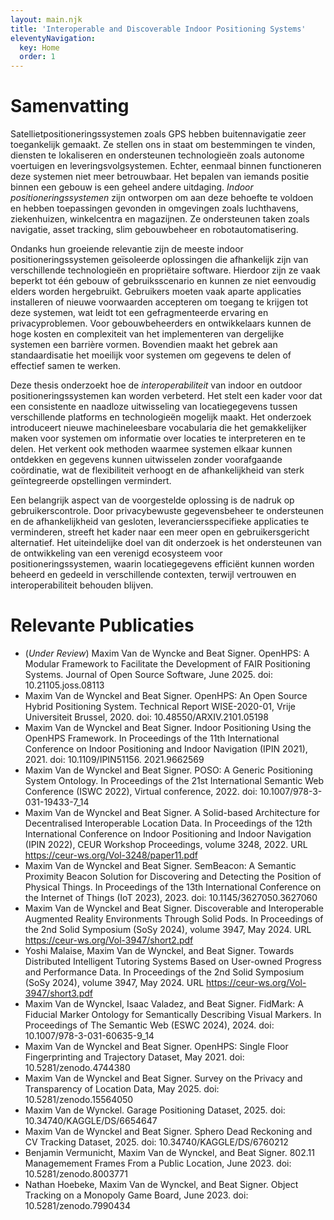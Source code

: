 ```yaml
---
layout: main.njk
title: 'Interoperable and Discoverable Indoor Positioning Systems'
eleventyNavigation:
  key: Home
  order: 1
---
```


# Samenvatting
Satellietpositioneringssystemen zoals GPS hebben buitennavigatie zeer toegankelijk gemaakt. Ze stellen ons in staat om bestemmingen te vinden, diensten te lokaliseren en ondersteunen technologieën zoals autonome voertuigen en leveringsvolgsystemen. Echter, eenmaal binnen functioneren deze systemen niet meer betrouwbaar. Het bepalen van iemands positie binnen een gebouw is een geheel andere uitdaging. *Indoor positioneringssystemen* zijn ontworpen om aan deze behoefte te voldoen en hebben toepassingen gevonden in omgevingen zoals luchthavens, ziekenhuizen, winkelcentra en magazijnen. Ze ondersteunen taken zoals navigatie, asset tracking, slim gebouwbeheer en robotautomatisering.

Ondanks hun groeiende relevantie zijn de meeste indoor positioneringssystemen geïsoleerde oplossingen die afhankelijk zijn van verschillende technologieën en propriëtaire software. Hierdoor zijn ze vaak beperkt tot één gebouw of gebruiksscenario en kunnen ze niet eenvoudig elders worden hergebruikt. Gebruikers moeten vaak aparte applicaties installeren of nieuwe voorwaarden accepteren om toegang te krijgen tot deze systemen, wat leidt tot een gefragmenteerde ervaring en privacyproblemen. Voor gebouwbeheerders en ontwikkelaars kunnen de hoge kosten en complexiteit van het implementeren van dergelijke systemen een barrière vormen. Bovendien maakt het gebrek aan standaardisatie het moeilijk voor systemen om gegevens te delen of effectief samen te werken.

Deze thesis onderzoekt hoe de *interoperabiliteit* van indoor en outdoor positioneringssystemen kan worden verbeterd. Het stelt een kader voor dat een consistente en naadloze uitwisseling van locatiegegevens tussen verschillende platforms en technologieën mogelijk maakt. Het onderzoek introduceert nieuwe machineleesbare vocabularia die het gemakkelijker maken voor systemen om informatie over locaties te interpreteren en te delen. Het verkent ook methoden waarmee systemen elkaar kunnen ontdekken en gegevens kunnen uitwisselen zonder voorafgaande coördinatie, wat de flexibiliteit verhoogt en de afhankelijkheid van sterk geïntegreerde opstellingen vermindert.

Een belangrijk aspect van de voorgestelde oplossing is de nadruk op gebruikerscontrole. Door privacybewuste gegevensbeheer te ondersteunen en de afhankelijkheid van gesloten, leveranciersspecifieke applicaties te verminderen, streeft het kader naar een meer open en gebruikersgericht alternatief. Het uiteindelijke doel van dit onderzoek is het ondersteunen van de ontwikkeling van een verenigd ecosysteem voor positioneringssystemen, waarin locatiegegevens efficiënt kunnen worden beheerd en gedeeld in verschillende contexten, terwijl vertrouwen en interoperabiliteit behouden blijven.

# Relevante Publicaties
- (*Under Review*) Maxim Van de Wyncke and Beat Signer. OpenHPS: A Modular Framework to Facilitate the Development of FAIR Positioning Systems. Journal of Open Source Software, June 2025. doi: 10.21105.joss.08113
- Maxim Van de Wynckel and Beat Signer. OpenHPS: An Open Source Hybrid Positioning System. Technical Report WISE-2020-01, Vrije Universiteit Brussel, 2020. doi: 10.48550/ARXIV.2101.05198
- Maxim Van de Wynckel and Beat Signer. Indoor Positioning Using the OpenHPS Framework. In Proceedings of the 11th International Conference on Indoor Positioning and Indoor Navigation (IPIN 2021), 2021. doi: 10.1109/IPIN51156.
2021.9662569
- Maxim Van de Wynckel and Beat Signer. POSO: A Generic Positioning System Ontology. In Proceedings of the 21st International Semantic Web Conference (ISWC 2022), Virtual conference, 2022. doi: 10.1007/978-3-031-19433-7_14
- Maxim Van de Wynckel and Beat Signer. A Solid-based Architecture for Decentralised Interoperable Location Data. In Proceedings of the 12th International Conference on Indoor Positioning and Indoor Navigation (IPIN 2022), CEUR Workshop Proceedings, volume 3248, 2022. URL https://ceur-ws.org/Vol-3248/paper11.pdf
- Maxim Van de Wynckel and Beat Signer. SemBeacon: A Semantic Proximity Beacon Solution for Discovering and Detecting the Position of Physical Things. In Proceedings of the 13th International Conference on the Internet of Things (IoT 2023), 2023. doi: 10.1145/3627050.3627060
- Maxim Van de Wynckel and Beat Signer. Discoverable and Interoperable Augmented Reality Environments Through Solid Pods. In Proceedings of the 2nd Solid Symposium (SoSy 2024), volume 3947, May 2024. URL https://ceur-ws.org/Vol-3947/short2.pdf
- Yoshi Malaise, Maxim Van de Wynckel, and Beat Signer. Towards Distributed Intelligent Tutoring Systems Based on User-owned Progress and Performance Data. In Proceedings of the 2nd Solid Symposium (SoSy 2024), volume 3947, May 2024. URL https://ceur-ws.org/Vol-3947/short3.pdf
- Maxim Van de Wynckel, Isaac Valadez, and Beat Signer. FidMark: A Fiducial Marker Ontology for Semantically Describing Visual Markers. In Proceedings of The Semantic Web (ESWC 2024), 2024. doi: 10.1007/978-3-031-60635-9_14
- Maxim Van de Wynckel and Beat Signer. OpenHPS: Single Floor Fingerprinting and Trajectory Dataset, May 2021. doi: 10.5281/zenodo.4744380
- Maxim Van de Wynckel and Beat Signer. Survey on the Privacy and Transparency of Location Data, May 2025. doi: 10.5281/zenodo.15564050
- Maxim Van de Wynckel. Garage Positioning Dataset, 2025. doi: 10.34740/KAGGLE/DS/6654647
- Maxim Van de Wynckel and Beat Signer. Sphero Dead Reckoning and CV Tracking Dataset, 2025. doi: 10.34740/KAGGLE/DS/6760212
- Benjamin Vermunicht, Maxim Van de Wynckel, and Beat Signer. 802.11 Managemement Frames From a Public Location, June 2023. doi: 10.5281/zenodo.8003771
- Nathan Hoebeke, Maxim Van de Wynckel, and Beat Signer. Object Tracking on a Monopoly Game Board, June 2023. doi: 10.5281/zenodo.7990434